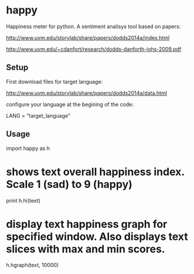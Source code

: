 happy
=====

Happiness meter for python. A sentiment analisys tool based on papers:

http://www.uvm.edu/storylab/share/papers/dodds2014a/index.html

http://www.uvm.edu/~cdanfort/research/dodds-danforth-johs-2009.pdf

Setup
-----

First download files for target language:

http://www.uvm.edu/storylab/share/papers/dodds2014a/data.html

configure your language at the begining of the code:

LANG = "target_language"

Usage
-----

import happy as h
# shows text overall happiness index. Scale 1 (sad) to 9 (happy)
print h.hi(text)
# display text happiness graph for specified window. Also displays text slices with max and min scores.
h.hgraph(text, 10000)

